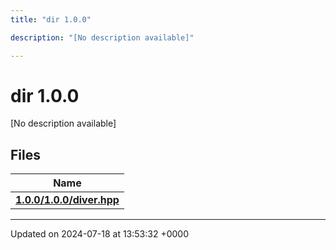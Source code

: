 ```yaml
---
title: "dir 1.0.0"

description: "[No description available]"

---
```


# dir 1.0.0

[No description available]

## Files

| Name           |
| -------------- |
| **[1.0.0/1.0.0/diver.hpp](/documentation/code/files/1_80_80_2diver_8hpp/#file-1-0-0-1-0-0-diver-hpp)**  |






-------------------------------

Updated on 2024-07-18 at 13:53:32 +0000

